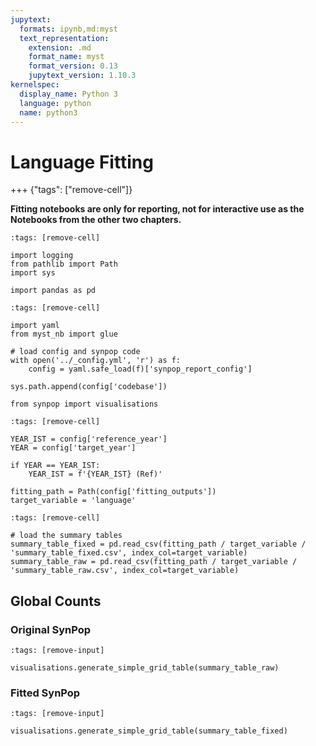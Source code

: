 ```yaml
---
jupytext:
  formats: ipynb,md:myst
  text_representation:
    extension: .md
    format_name: myst
    format_version: 0.13
    jupytext_version: 1.10.3
kernelspec:
  display_name: Python 3
  language: python
  name: python3
---
```


# Language Fitting

+++ {"tags": ["remove-cell"]}

**Fitting notebooks are only for reporting, not for interactive use as the Notebooks from the other two chapters.**

```{code-cell} ipython3
:tags: [remove-cell]

import logging
from pathlib import Path
import sys

import pandas as pd
```

```{code-cell} ipython3
:tags: [remove-cell]

import yaml
from myst_nb import glue

# load config and synpop code
with open('../_config.yml', 'r') as f:
    config = yaml.safe_load(f)['synpop_report_config']

sys.path.append(config['codebase'])

from synpop import visualisations
```

```{code-cell} ipython3
:tags: [remove-cell]

YEAR_IST = config['reference_year']
YEAR = config['target_year']

if YEAR == YEAR_IST:
    YEAR_IST = f'{YEAR_IST} (Ref)'

fitting_path = Path(config['fitting_outputs'])
target_variable = 'language'
```

```{code-cell} ipython3
:tags: [remove-cell]

# load the summary tables
summary_table_fixed = pd.read_csv(fitting_path / target_variable / 'summary_table_fixed.csv', index_col=target_variable)
summary_table_raw = pd.read_csv(fitting_path / target_variable / 'summary_table_raw.csv', index_col=target_variable)
```

## Global Counts

### Original SynPop

```{code-cell} ipython3
:tags: [remove-input]

visualisations.generate_simple_grid_table(summary_table_raw)
```

### Fitted SynPop

```{code-cell} ipython3
:tags: [remove-input]

visualisations.generate_simple_grid_table(summary_table_fixed)
```
